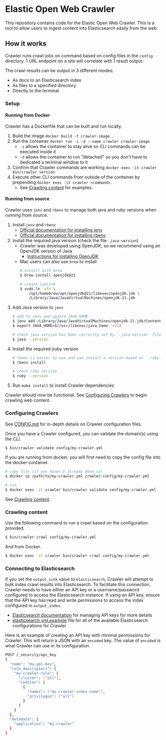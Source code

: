 # Elastic Open Web Crawler

This repository contains code for the Elastic Open Web Crawler.
This is a tool to allow users to ingest content into Elasticsearch easily from the web.

## How it works

Crawler runs crawl jobs on command based on config files in the `config` directory.
1 URL endpoint on a site will correlate with 1 result output.

The crawl results can be output in 3 different modes:

- As docs to an Elasticsearch index
- As files to a specified directory
- Directly to the terminal

### Setup

#### Running from Docker

Crawler has a Dockerfile that can be built and run locally.

1. Build the image `docker build -t crawler-image .`
2. Run the container `docker run -i -d --name crawler crawler-image`
   - `-i` allows the container to stay alive so CLI commands can be executed inside it
   - `-d` allows the container to run "detached" so you don't have to dedicated a terminal window to it
3. Confirm that Crawler commands are working `docker exec -it crawler bin/crawler version`
4. Execute other CLI commands from outside of the container by prepending `docker exec -it crawler <command>`.
   - See [Crawling content](#crawling-content) for examples.

#### Running from source

Crawler uses `jenv` and `rbenv` to manage both java and ruby versions when running from source.

1. Install `jenv` and `rbenv`
    - [Official documentation for installing jenv](https://www.jenv.be/)
    - [Official documentation for installing rbenv](https://github.com/rbenv/rbenv?tab=readme-ov-file#installation)
2. Install the required java version (check the file `.java-version`)
   - Crawler was developed using OpenJDK, so we recommend using an OpenJDK version of Java
     - [Instructions for installing OpenJDK](https://openjdk.org/install/)
   - Mac users can also use `brew` to install
        ```bash
        # install with brew
        $ brew install openjdk@21
 
        # create symlink
        $ sudo ln -sfn \
            /opt/homebrew/opt/openjdk@21/libexec/openjdk.jdk \
            /Library/Java/JavaVirtualMachines/openjdk-21.jdk
        ```
3. Add Java version to `jenv`
    ```bash
    # add to jenv and update JAVA_HOME
    $ jenv add /Library/Java/JavaVirtualMachines/openjdk-21.jdk/Contents/Home
    $ export JAVA_HOME=$(/usr/libexec/java_home -v21)

    # check java version has been correctly set by `.java-version` file
    $ java --version
    ```
4. Install the required jruby version
    ```bash
    # rbenv is easier to use and can install a version based on `.ruby-version` file
    $ rbenv install

    # check ruby version
    $ ruby --version
    ```
5. Run `make install` to install Crawler dependencies

Crawler should now be functional.
See [Configuring Crawlers](#configuring-crawlers) to begin crawling web content.

### Configuring Crawlers

See [CONFIG.md](docs/CONFIG.md) for in-depth details on Crawler configuration files.

Once you have a Crawler configured, you can validate the domain(s) using the CLI.

```bash
$ bin/crawler validate config/my-crawler.yml
```

If you are running from docker, you will first need to copy the config file into the docker container.

```bash
# copy file (if you haven't already done so)
$ docker cp /path/to/my-crawler.yml crawler:config/my-crawler.yml

# run 
$ docker exec -it crawler bin/crawler validate config/my-crawler.yml
```

See [Crawling content](#crawling-content).

### Crawling content

Use the following command to run a crawl based on the configuration provided.

```bash
$ bin/crawler crawl config/my-crawler.yml
```

And from Docker.

```bash
$ docker exec -it crawler bin/crawler crawl config/my-crawler.yml
```

### Connecting to Elasticsearch

If you set the `output_sink` value to `elasticsearch`, Crawler will attempt to bulk index crawl results into Elasticsearch.
To facilitate this connection, Crawler needs to have either an API key or a username/password configured to access the Elasticsearch instance.
If using an API key, ensure that the API key has read and write permissions to access the index configured in `output_index`.

- [Elasticsearch documentation](https://www.elastic.co/guide/en/elasticsearch/reference/current/security-api-create-api-key.html) for managing API keys for more details
- [elasticsearch.yml.example](config/elasticsearch.yml.example) file for all of the available Elasticsearch configurations for Crawler

Here is an example of creating an API key with minimal permissions for Crawler.
This will return a JSON with an `encoded` key.
The value of `encoded` is what Crawler can use in its configuration. 

```bash
POST /_security/api_key
{
  "name": "my-api-key",
  "role_descriptors": { 
    "my-crawler-role": {
      "cluster": ["all"],
      "indices": [
        {
          "names": ["my-crawler-index-name"],
          "privileges": ["all"]
        }
      ]
    }
  },
  "metadata": {
    "application": "my-crawler"
  }
}

```
